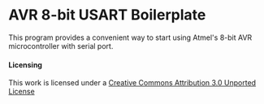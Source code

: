 # AVR 8-bit USART Boilerplate

This program provides a convenient way to start using Atmel's 8-bit AVR microcontroller
with serial port.

#### Licensing
This work is licensed under a [Creative Commons Attribution 3.0 Unported License](http://creativecommons.org/licenses/by/3.0/)

